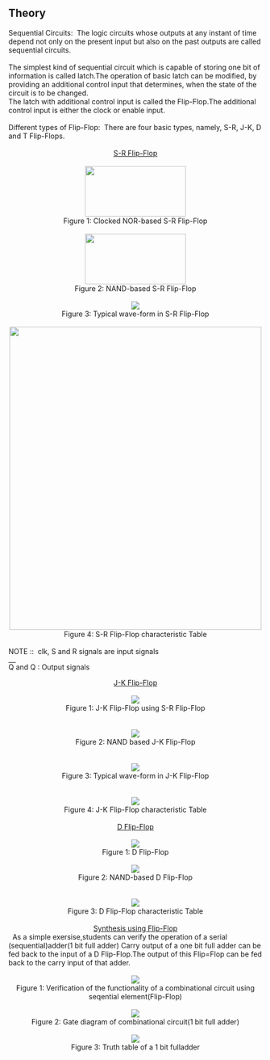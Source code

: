 ## Theory
 <div class="content" id="experiment-article-section-2-content">                            
             Sequential Circuits:&nbsp; The logic circuits whose outputs at any instant of time depend not only on the present input but also
			 on the past outputs are called sequential circuits.<br /><br />
			 The simplest kind of sequential circuit which is capable of storing one bit of information is called latch.The operation of basic 
			 latch can be modified, by providing an additional control input that determines, when the state of the circuit is to be changed.<br />
			 The latch with additional control input is called the Flip-Flop.The additional control input is either the clock or enable input.<br />
			 <br />
			 Different types of Flip-Flop:&nbsp; There are four basic types, namely, S-R, J-K, D and T Flip-Flops. 
			 
 <br />
          <br />
             <div align="center" class="big" style="text-decoration:underline;" > S-R Flip-Flop </div>
                      
<br />
                            <div align="center">
                            <img src="images/SRFF.jpg" style="width:200px;height:100px"/> 
                            <br />
                             Figure 1:&nbsp;Clocked NOR-based S-R Flip-Flop                            
                            <br />
                            <br />
                             </div>
                             <div align="center">
                            <img src="images/srff1.jpg" style="width:200px;height:100px" /> 
                            <br />
                            Figure 2:&nbsp;NAND-based S-R Flip-Flop
                            <br />
                            <br />
                             </div>
                             <div align="center">
                            <img src="images/typical waveform 1.jpg" /> 
                            <br />
                            Figure 3:&nbsp;Typical wave-form in S-R Flip-Flop
                            <br />
                            <br />
                             </div>
                             <div align="center">
                            <img src="images/srff char table.jpg" style="width:500px;height:600px" /> 
                            <br />
                            Figure 4:&nbsp;S-R Flip-Flop characteristic Table
                            <br />
                            <br />
                             </div>
                             NOTE :: &nbsp;clk, S and R signals are input signals <br />
                             
<font style="text-decoration:overline"> Q </font> and Q  : Output signals
                            
</div>
                            <div align="center" class="big" style="text-decoration:underline" > J-K Flip-Flop </div>
                            <div align="left">
  <br/>
                            <div align="center">
                            <img src="images/JKFF.jpg" /> 
                            <br />
                            Figure 1:&nbsp;J-K Flip-Flop using S-R Flip-Flop
                            <br />
                            <br />
                             </div>
                             <br />
                             <div align="center">
                            <img src="images/jkff1.jpg" /> 
                            <br />
                            Figure 2:&nbsp;NAND based J-K Flip-Flop 
                            <br />
                            <br />
                             </div>
                             <br />
                             <div align="center">
                            <img src="images/typical waveform 2.jpg" /> 
                            <br />
                            Figure 3:&nbsp;Typical wave-form in J-K Flip-Flop 
                            <br />
                            <br />
                             </div>
                             <br />
                             <div align="center">
                            <img src="images/jkff char table.jpg" /> 
                            <br />
                            Figure 4:&nbsp;J-K Flip-Flop characteristic Table
                            <br />
                            <br />
                             </div>
                             <div align="center" class="big" style="text-decoration:underline" > D Flip-Flop </div> 
                             <div align="left">

 <br/>
  <div align="center">
                            <img src="images/dff.jpg" />
                             <br />
                            Figure 1:&nbsp;D Flip-Flop
                            </div>
                            <br />
                             <div align="center">
                            <img src="images/dff1.jpg" /> 
                            <br />
                            Figure 2:&nbsp;NAND-based D Flip-Flop
                            <br />
                            <br />
                             </div>
                             <br />
                             <div align="center">
                            <img src="images/function table of dff.jpg" /> 
                            <br />
                            Figure 3:&nbsp;D Flip-Flop characteristic Table
                            <br />
                            <br />
                             </div>
                              <div align="center" class="big" style="text-decoration:underline" > Synthesis using Flip-Flop  </div> 
                            <div align="left">&nbsp; As a simple exersise,students can verify the operation of a serial (sequential)adder(1 bit full adder)
							Carry output of a one bit full adder can be fed back to the input of a D Flip-Flop.The output of this Flip=Flop can be fed back to the carry input of that adder. </div>
 <br/>
  <div align="center">
                            <img src="images/1.jpg" />
                             <br />
                           Figure 1:&nbsp;Verification of the functionality of a combinational circuit using seqential element(Flip-Flop)
                            </div>
            	<br/>
				
<div align="center">
                            <img src="images/exp8-synthesis.jpg" />
                             <br />
                            Figure 2:&nbsp;Gate diagram of combinational circuit(1 bit full adder)
                            </div>
							<br />
  <div align="center">
                            <img src="images/truth table 1 bit.jpg" />
                             <br />
                            Figure 3:&nbsp;Truth table of a 1 bit fulladder                            
   </div>